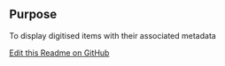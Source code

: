 ## Purpose
To display digitised items with their associated metadata


[Edit this Readme on GitHub](https://github.com/wellcomecollection/wellcomecollection.org/edit/main/catalogue/webapp/components/IIIFViewer/README.md)
